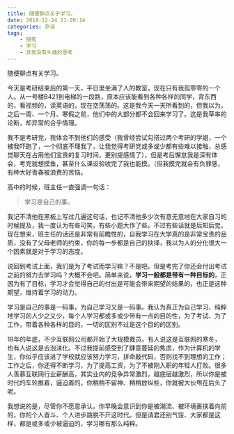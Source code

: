 ```yaml
---
title: 随便聊点关于学习。
date: 2018-12-24 21:20:14
categories: 杂谈
tags: 
    - 随笔 
    - 学习
    - 非常没有头绪的思考
---
```


随便聊点有关学习。

今天是考研结束后的第一天，平日里坐满了人的教室，现在只有我孤零零的一个人。从一号楼B421到电梯的一段路，原本应该能看到各种各样的同学，背东西的，看视频的，读英语的，现在空荡荡的。这是我今天一天所看到的，但我以为，之后一周、一个月、寒假之前，他们中的大部分都不会回来学习了。这是我草率的论断，却异常的合乎情理。  

我不是考研党，我体会不到他们的感受（我曾经尝试勾搭过两个考研的学姐，一个被我吓跑了，一个彻底不理我了，让我觉得考研党或多或少都有些难以接触，总感觉聊天在占用他们宝贵的复习时间，更别提感情了），但是考后懈怠我是深有体会，考完就想摸鱼，甚至什么课设验收完了我也能摸。（但我摸完就会有负罪感，有种大好青春被浪费的苦恼。

高中的时候，班主任一直强调一句话：

> 学习是自己的事。  

我记不清他在黑板上写过几遍这句话，也记不清他多少次有意无意地在大家自习的时候提及，我一度认为有些可笑，有些小题大作了些。不过有些话就是后知后觉，现在想来，班主任的话还是非常有前瞻性的，自我学习在大学真的是非常宝贵的品质，没有了父母老师的约束，你的每一步都是自己的抉择，我以为人的分化很大一个因素就是对于学习的态度。

说回到考试上面，我们是为了考试而学习嘛？不是吧。但是考完了你还会付出考试之前的努力去学习吗？大概不会吧。简单来说，**学习一般都是带有一种目标的**，正因为有了目标，学习才会觉得自己的付出是可能会带来期望的结果的，也正是这种期望，维持着学习的动力。

学习是自己的事是一码事，为自己学习又是一码事。我认为真正为自己学习、纯粹地学习的人少之又少，每个人学习都或多或少带有一点的目的性，为了考试、为了工作，带着各种各样的目的，一切的区别不过是这个目的的区别。

18年的年底，不少互联网公司都开始了大规模裁员，有人说这是互联网的寒冬，也有人说这是去泡沫化。不过我提前感受到了肆意蔓延的焦虑，作为计算机的学生，你似乎应该进了学校就应该努力学习，拼命敲代码，否则找不到理想的工作；工作之后，你还得不断学习，为了提高工资，为了不被刚入职的年轻人打败。很多人羡慕互联网行业薪酬高，其实业内的竞争异常激烈，越底层越激烈，所以你是被时代的车轮推着，逼迫着的，你稍稍不留神、稍稍放纵些，你就被大伙甩在后头了呢。

我想说的是，尽管你不愿意承认，你早晚会意识到你是被潮流、被环境裹挟着向前的，你的个人奋斗、个人进步跳脱不开这时代。但是请君还别气馁、大家都是这样，都是或多或少被逼迫的，学习哪有那么纯粹。
